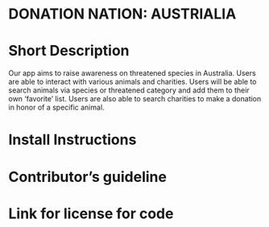 # DONATION NATION: AUSTRIALIA #

# Short Description 
Our app aims to raise awareness on threatened species in Australia. Users are able to interact with various animals and charities. Users will be able to search animals via species or threatened category and add them to their own ‘favorite’ list. Users are also able to search charities to make a donation in honor of a specific animal. 

# Install Instructions


# Contributor’s guideline

# Link for license for code
 
